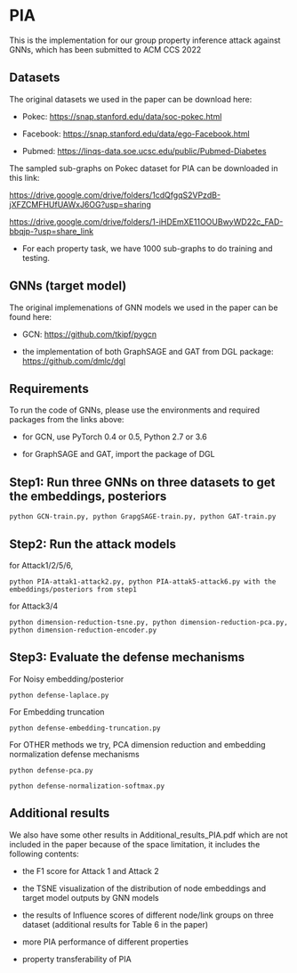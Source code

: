 # PIA

This is the implementation for our group property inference attack against GNNs, which has been submitted to ACM CCS 2022

## Datasets

The original datasets we used in the paper can be download here:

- Pokec: https://snap.stanford.edu/data/soc-pokec.html

- Facebook: https://snap.stanford.edu/data/ego-Facebook.html

- Pubmed: https://linqs-data.soe.ucsc.edu/public/Pubmed-Diabetes

The sampled sub-graphs on Pokec dataset for PIA can be downloaded in this link: 

https://drive.google.com/drive/folders/1cdQfgqS2VPzdB-jXFZCMFHUfUAWxJ6OG?usp=sharing

https://drive.google.com/drive/folders/1-iHDEmXE11OOUBwyWD22c_FAD-bbqjp-?usp=share_link

- For each property task, we have 1000 sub-graphs to do training and testing.


## GNNs (target model)

The original implemenations of GNN models we used in the paper can be found here:

- GCN: https://github.com/tkipf/pygcn

- the implementation of both GraphSAGE and GAT from DGL package: https://github.com/dmlc/dgl

## Requirements

To run the code of GNNs, please use the environments and required packages from the links above:

 - for GCN, use PyTorch 0.4 or 0.5, Python 2.7 or 3.6

 - for GraphSAGE and GAT, import the package of DGL

## Step1: Run three GNNs on three datasets to get the embeddings, posteriors

    python GCN-train.py, python GrapgSAGE-train.py, python GAT-train.py  

## Step2: Run the attack models

for Attack1/2/5/6, 

    python PIA-attak1-attack2.py, python PIA-attak5-attack6.py with the embeddings/posteriors from step1

for Attack3/4 

    python dimension-reduction-tsne.py, python dimension-reduction-pca.py, python dimension-reduction-encoder.py
 
## Step3: Evaluate the defense mechanisms

For Noisy embedding/posterior

    python defense-laplace.py

For Embedding truncation

    python defense-embedding-truncation.py

For OTHER methods we try, PCA dimension reduction and embedding normalization defense mechanisms

    python defense-pca.py

    python defense-normalization-softmax.py

## Additional results

We also have some other results in Additional_results_PIA.pdf which are not included in the paper because of the space limitation, it includes the following contents:

- the F1 score for Attack 1 and Attack 2
 
- the TSNE visualization of the distribution of node embeddings and target model outputs by GNN models 

- the results of Influence scores of different node/link groups on three dataset (additional results for Table 6 in the paper)

- more PIA performance of different properties

- property transferability of PIA 



